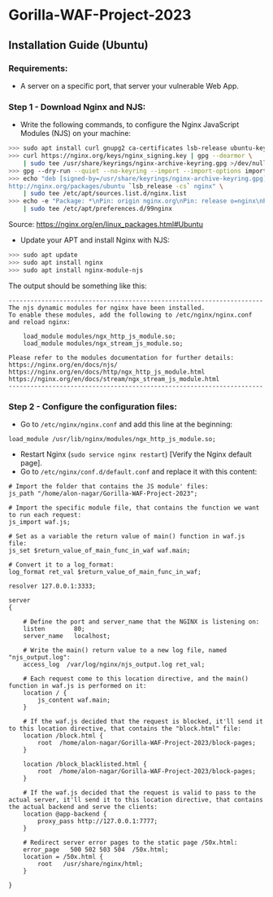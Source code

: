 # Gorilla-WAF-Project-2023
## Installation Guide (Ubuntu)
### Requirements:
- A server on a specific port, that server your vulnerable Web App.
### Step 1 - Download Nginx and NJS:
- Write the following commands, to configure the Nginx JavaScript Modules (NJS) on your machine:
```bash
>>> sudo apt install curl gnupg2 ca-certificates lsb-release ubuntu-keyring
>>> curl https://nginx.org/keys/nginx_signing.key | gpg --dearmor \
    | sudo tee /usr/share/keyrings/nginx-archive-keyring.gpg >/dev/null
>>> gpg --dry-run --quiet --no-keyring --import --import-options import-show /usr/share/keyrings/nginx-archive-keyring.gpg
>>> echo "deb [signed-by=/usr/share/keyrings/nginx-archive-keyring.gpg] \
http://nginx.org/packages/ubuntu `lsb_release -cs` nginx" \
    | sudo tee /etc/apt/sources.list.d/nginx.list
>>> echo -e "Package: *\nPin: origin nginx.org\nPin: release o=nginx\nPin-Priority: 900\n" \
    | sudo tee /etc/apt/preferences.d/99nginx
```
Source: https://nginx.org/en/linux_packages.html#Ubuntu
- Update your APT and install Nginx with NJS:
```bash
>>> sudo apt update
>>> sudo apt install nginx
>>> sudo apt install nginx-module-njs
```
The output should be something like this:
```
----------------------------------------------------------------------
The njs dynamic modules for nginx have been installed.
To enable these modules, add the following to /etc/nginx/nginx.conf
and reload nginx:

    load_module modules/ngx_http_js_module.so;
    load_module modules/ngx_stream_js_module.so;

Please refer to the modules documentation for further details:
https://nginx.org/en/docs/njs/
https://nginx.org/en/docs/http/ngx_http_js_module.html
https://nginx.org/en/docs/stream/ngx_stream_js_module.html
----------------------------------------------------------------------
```
### Step 2 - Configure the configuration files:
- Go to `/etc/nginx/nginx.conf` and add this line at the beginning:
```
load_module /usr/lib/nginx/modules/ngx_http_js_module.so;
```
- Restart Nginx (`sudo service nginx restart`) [Verify the Nginx default page].
- Go to `/etc/nginx/conf.d/default.conf` and replace it with this content:
```nginx
# Import the folder that contains the JS module' files:
js_path "/home/alon-nagar/Gorilla-WAF-Project-2023";

# Import the specific module file, that contains the function we want to run each request:
js_import waf.js;

# Set as a variable the return value of main() function in waf.js file:
js_set $return_value_of_main_func_in_waf waf.main;

# Convert it to a log_format:
log_format ret_val $return_value_of_main_func_in_waf;

resolver 127.0.0.1:3333;

server
{

    # Define the port and server_name that the NGINX is listening on:
    listen        80;
    server_name   localhost;

    # Write the main() return value to a new log file, named "njs_output.log":
    access_log  /var/log/nginx/njs_output.log ret_val;

    # Each request come to this location directive, and the main() function in waf.js is performed on it:
    location / {
        js_content waf.main;
    }

    # If the waf.js decided that the request is blocked, it'll send it to this location directive, that contains the "block.html" file:
    location /block.html {
        root  /home/alon-nagar/Gorilla-WAF-Project-2023/block-pages;
    }

    location /block_blacklisted.html {
        root  /home/alon-nagar/Gorilla-WAF-Project-2023/block-pages;
    }

    # If the waf.js decided that the request is valid to pass to the actual server, it'll send it to this location directive, that contains the actual backend and serve the clients:
    location @app-backend {
        proxy_pass http://127.0.0.1:7777;
    }

    # Redirect server error pages to the static page /50x.html:
    error_page   500 502 503 504  /50x.html;
    location = /50x.html {
        root   /usr/share/nginx/html;
    }

}
```
